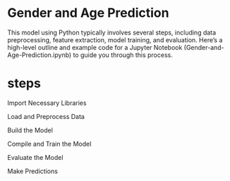 
# Gender and Age Prediction 

This model using Python typically involves several steps, including data preprocessing, feature extraction, model training, and evaluation. Here’s a high-level outline and example code for a Jupyter Notebook (Gender-and-Age-Prediction.ipynb) to guide you through this process.

# steps

Import Necessary Libraries

Load and Preprocess Data

Build the Model

Compile and Train the Model

Evaluate the Model

Make Predictions











